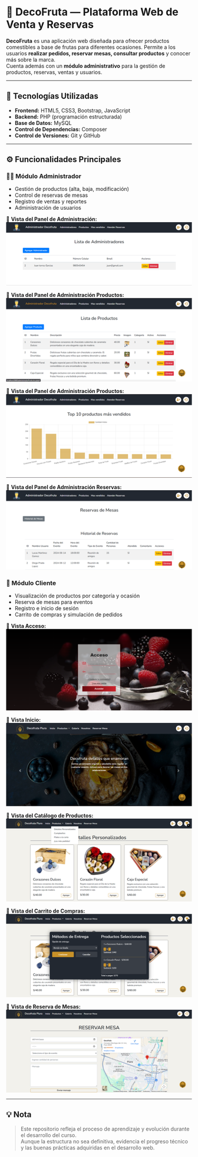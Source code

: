 # 🍓 DecoFruta — Plataforma Web de Venta y Reservas

**DecoFruta** es una aplicación web diseñada para ofrecer productos comestibles a base de frutas para diferentes ocasiones.
Permite a los usuarios **realizar pedidos, reservar mesas, consultar productos** y conocer más sobre la marca.  
Cuenta además con un **módulo administrativo** para la gestión de productos, reservas, ventas y usuarios.

---

## 🚀 Tecnologías Utilizadas

- **Frontend:** HTML5, CSS3, Bootstrap, JavaScript  
- **Backend:** PHP (programación estructurada)  
- **Base de Datos:** MySQL  
- **Control de Dependencias:** Composer  
- **Control de Versiones:** Git y GitHub  

---

## ⚙️ Funcionalidades Principales

### 👨‍💻 Módulo Administrador
- Gestión de productos (alta, baja, modificación)
- Control de reservas de mesas
- Registro de ventas y reportes
- Administración de usuarios

📸 **Vista del Panel de Administración:**
![Panel Administrador](imgInterfaz/administradores.png)

📸 **Vista del Panel de Administración Productos:**
![Panel Administrador Productos](imgInterfaz/administra_productos.png)

📸 **Vista del Panel de Administración Productos:**
![Panel Administrador Más Vendidos](imgInterfaz/mas_vendidos.png)

📸 **Vista del Panel de Administración Reservas:**
![Panel Administrador Más Vendidos](imgInterfaz/administra_reservas.png)

### 🍎 Módulo Cliente
- Visualización de productos por categoría y ocasión
- Reserva de mesas para eventos
- Registro e inicio de sesión
- Carrito de compras y simulación de pedidos

📸 **Vista Acceso:**
![Catálogo de Productos](imgInterfaz/autenticacion.png)

📸 **Vista Inicio:**
![Catálogo de Productos](imgInterfaz/inicio.png)

📸 **Vista del Catálogo de Productos:**
![Catálogo de Productos](imgInterfaz/catalogo_productos.png)

📸 **Vista del Carrito de Compras:**
![Carrito de Compras](imgInterfaz/carrito_compras.png)

📸 **Vista de Reserva de Mesas:**
![Reserva de Mesas](imgInterfaz/reserva_mesas.png)

---

## 💡 Nota

> Este repositorio refleja el proceso de aprendizaje y evolución durante el desarrollo del curso.  
> Aunque la estructura no sea definitiva, evidencia el progreso técnico y las buenas prácticas adquiridas en el desarrollo web.

